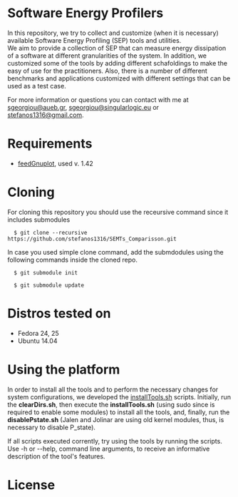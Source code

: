 # Software Energy Profilers

In this repository, we try to collect and customize (when it is necessary) available Software Energy Profiling (SEP) tools and utilities.  
We aim to provide a collection of SEP that can measure energy dissipation of a software at different granularities of the system. 
In addition, we customized some of the tools by adding different schafoldings to make the easy of use for the practitioners.
Also, there is a number of different benchmarks and applications customized with different settings that can be used as a test case. 

For more information or questions you can contact with me at <sgeorgiou@aueb.gr>, <sgeorgiou@singularlogic.eu> or <stefanos1316@gmail.com>.


# Requirements

* [feedGnuplot](http://search.cpan.org/~dkogan/feedgnuplot-1.44/bin/feedgnuplot), used v. 1.42


# Cloning

For cloning this repository you should use the receursive command since it includes submodules

      $ git clone --recursive https://github.com/stefanos1316/SEMTs_Comparisson.git

In case you used simple clone command, add the submdodules using the following commands inside the cloned repo.

      $ git submodule init

      $ git submodule update


# Distros tested on

* Fedora 24, 25
* Ubuntu 14.04


# Using the platform

In order to install all the tools and to perform the necessary changes for system configurations, we developed the [installTools.sh](https://github.com/stefanos1316/SEMTs_Comparisson/tree/master/scripts/SetUpPlatform) scripts. 
Initially, run the **clearDirs.sh**, then execute the **installTools.sh** (using sudo since is required to enable some modules) to install all the tools, and, finally, run the **disablePstate.sh** (Jalen and Jolinar are using old kernel modules, thus, is necessary to disable P_state).
 
If all scripts executed corrently, try using the tools by running the scripts.
Use -h or --help, command line arguments, to receive an informative description of the tool's features.

# License

